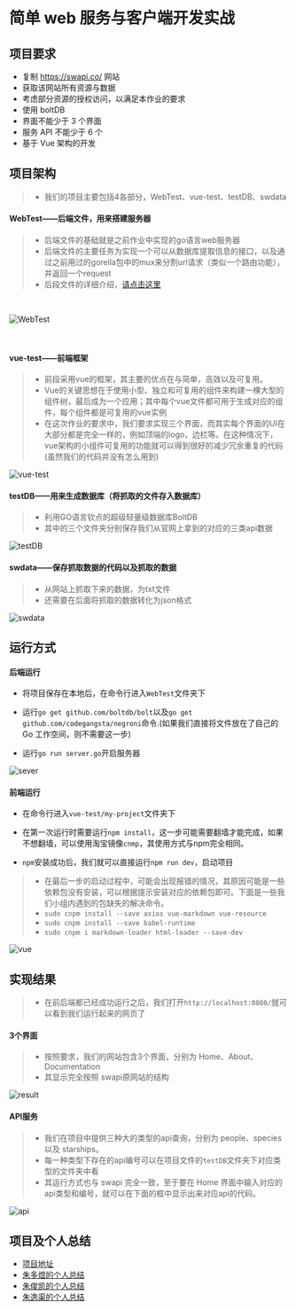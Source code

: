 # 简单 web 服务与客户端开发实战

## 项目要求

* 复制 https://swapi.co/ 网站
* 获取该网站所有资源与数据
* 考虑部分资源的授权访问，以满足本作业的要求
* 使用 boltDB
* 界面不能少于 3 个界面
* 服务 API 不能少于 6 个
* 基于 Vue 架构的开发


## 项目架构

>* 我们的项目主要包括4各部分，WebTest、vue-test、testDB、swdata

#### WebTest——后端文件，用来搭建服务器

>* 后端文件的基础就是之前作业中实现的go语言web服务器
>* 后端文件的主要任务为实现一个可以从数据库提取信息的接口，以及通过之前用过的gorella包中的mux来分割url请求（类似一个路由功能），并返回一个request
>* 后段文件的详细介绍，[请点击这里](https://blog.csdn.net/kotomineshiki/article/details/85041559)

<br>

![WebTest](https://github.com/GroupZZZ/ServiceComputing/blob/master/Picture/%E5%B1%8F%E5%B9%95%E5%BF%AB%E7%85%A7%202018-12-17%20%E4%B8%8A%E5%8D%8810.15.03.png?raw=true)

<br>

#### vue-test——前端框架

>* 前段采用vue的框架，其主要的优点在与简单，高效以及可复用。
>* Vue的关键思想在于使用小型、独立和可复用的组件来构建一棵大型的组件树，最后成为一个应用；其中每个vue文件都可用于生成对应的组件，每个组件都是可复用的vue实例
>* 在这次作业的要求中，我们要求实现三个界面，而其实每个界面的UI在大部分都是完全一样的，例如顶端的logo，边栏等。在这种情况下，vue架构的小组件可复用的功能就可以得到很好的减少冗余重复的代码(虽然我们的代码并没有怎么用到)

![vue-test](https://github.com/GroupZZZ/ServiceComputing/blob/master/Picture/%E5%B1%8F%E5%B9%95%E5%BF%AB%E7%85%A7%202018-12-17%20%E4%B8%8A%E5%8D%8811.07.45.png?raw=true)

#### testDB——用来生成数据库（将抓取的文件存入数据库）

>* 利用GO语言钦点的超级轻量级数据库BoltDB
>* 其中的三个文件夹分别保存我们从官网上拿到的对应的三类api数据

![testDB](https://github.com/GroupZZZ/ServiceComputing/blob/master/Picture/%E5%B1%8F%E5%B9%95%E5%BF%AB%E7%85%A7%202018-12-17%20%E4%B8%8A%E5%8D%8811.08.02.png?raw=true)

#### swdata——保存抓取数据的代码以及抓取的数据

>* 从网站上抓取下来的数据，为txt文件
>* 还需要在后面将抓取的数据转化为json格式

![swdata](https://github.com/GroupZZZ/ServiceComputing/blob/master/Picture/%E5%B1%8F%E5%B9%95%E5%BF%AB%E7%85%A7%202018-12-17%20%E4%B8%8A%E5%8D%8811.08.13.png?raw=true)

## 运行方式

#### 后端运行

* 将项目保存在本地后，在命令行进入`WebTest`文件夹下

* 运行`go get github.com/boltdb/bolt`以及`go get github.com/codegangsta/negroni`命令.(如果我们直接将文件放在了自己的 Go 工作空间，则不需要这一步)

* 运行`go run server.go`开启服务器

![sever](https://github.com/GroupZZZ/ServiceComputing/blob/master/Picture/%E5%B1%8F%E5%B9%95%E5%BF%AB%E7%85%A7%202018-12-17%20%E4%B8%8A%E5%8D%8810.36.18.png?raw=true)

#### 前端运行

* 在命令行进入`vue-test/my-project`文件夹下

* 在第一次运行时需要运行`npm install`，这一步可能需要翻墙才能完成，如果不想翻墙，可以使用淘宝镜像`cnmp`，其使用方式与npm完全相同。

* `npm`安装成功后，我们就可以直接运行`npm run dev`，启动项目

>* 在最后一步的启动过程中，可能会出现报错的情况，其原因可能是一些依赖包没有安装，可以根据提示安装对应的依赖包即可。下面是一些我们小组内遇到的包缺失的解决命令。
>* `sudo cnpm install --save axios vue-markdown vue-resource`
>* `sudo cnpm install --save babel-runtime`
>* `sudo cnpm i markdown-loader html-loader --save-dev`

![vue](https://github.com/GroupZZZ/ServiceComputing/blob/master/Picture/%E5%B1%8F%E5%B9%95%E5%BF%AB%E7%85%A7%202018-12-17%20%E4%B8%8A%E5%8D%8810.36.36.png?raw=true)

## 实现结果

>* 在前后端都已经成功运行之后，我们打开`http://localhost:8080/`就可以看到我们运行起来的网页了

#### 3个界面

>* 按照要求，我们的网站包含3个界面，分别为 Home、About、Documentation
>* 其显示完全按照 swapi原网站的结构

![result](https://github.com/GroupZZZ/ServiceComputing/blob/master/Picture/%E5%B1%8F%E5%B9%95%E5%BF%AB%E7%85%A7%202018-12-17%20%E4%B8%8A%E5%8D%8810.49.59.png?raw=true)

#### API服务

>* 我们在项目中提供三种大的类型的api查询，分别为 people、species 以及 starships。
>* 每一种类型下存在的api编号可以在项目文件的`testDB`文件夹下对应类型的文件夹中看
>* 其运行方式也与 swapi 完全一致，至于要在 Home 界面中输入对应的api类型和编号，就可以在下面的框中显示出来对应api的代码。

![api](https://github.com/GroupZZZ/ServiceComputing/blob/master/Picture/%E5%B1%8F%E5%B9%95%E5%BF%AB%E7%85%A7%202018-12-17%20%E4%B8%8A%E5%8D%8811.07.08.png?raw=true)

## 项目及个人总结

* [项目地址](https://github.com/GroupZZZ/ServiceComputing
)
* [朱多煜的个人总结](https://626zdysdq.github.io/2018/12/16/Swapi/
)
* [朱俊凯的个人总结](http://722king.cn/posts/%E6%9C%8D%E5%8A%A1%E8%AE%A1%E7%AE%97/2018-12-16-Swapi-xd.html
)
* [朱逸渠的个人总结](https://blog.csdn.net/kotomineshiki/article/details/85041559
)





